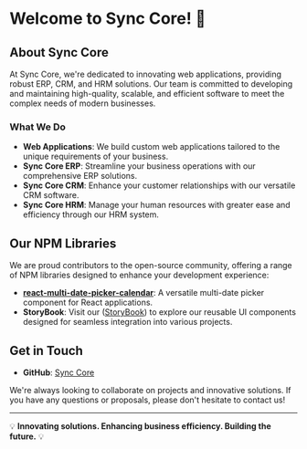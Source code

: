 # Welcome to Sync Core! 👋

## About Sync Core

At Sync Core, we're dedicated to innovating web applications, providing robust ERP, CRM, and HRM solutions. Our team is committed to developing and maintaining high-quality, scalable, and efficient software to meet the complex needs of modern businesses.

### What We Do

- **Web Applications**: We build custom web applications tailored to the unique requirements of your business.
- **Sync Core ERP**: Streamline your business operations with our comprehensive ERP solutions.
- **Sync Core CRM**: Enhance your customer relationships with our versatile CRM software.
- **Sync Core HRM**: Manage your human resources with greater ease and efficiency through our HRM system.

## Our NPM Libraries

We are proud contributors to the open-source community, offering a range of NPM libraries designed to enhance your development experience:

- **[react-multi-date-picker-calendar](https://npmjs.com/package/react-multi-date-picker-calendar)**: A versatile multi-date picker component for React applications.
- **StoryBook**: Visit our ([StoryBook](https://sync-core.github.io/ui-component)) to explore our reusable UI components designed for seamless integration into various projects.

## Get in Touch

- **GitHub**: [Sync Core](https://github.com/Sync-Core)

We're always looking to collaborate on projects and innovative solutions. If you have any questions or proposals, please don't hesitate to contact us!

---

💡 **Innovating solutions. Enhancing business efficiency. Building the future.** 💡

